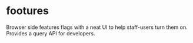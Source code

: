 # footures
Browser side features flags with a neat UI to help staff-users turn them on. Provides a query API for developers.
